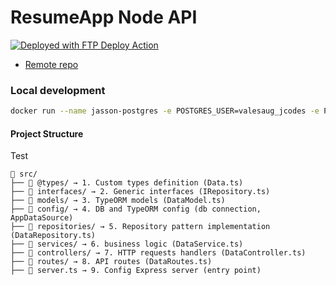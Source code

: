 # ResumeApp Node API

[<img alt="Deployed with FTP Deploy Action" src="https://img.shields.io/badge/Deployed With-FTP DEPLOY ACTION-%3CCOLOR%3E?style=for-the-badge&color=0077b6">](https://github.com/SamKirkland/FTP-Deploy-Action)

- [Remote repo](https://github.com/jassoncodes/jassoncodesapi.git)

### Local development

```bash
docker run --name jasson-postgres -e POSTGRES_USER=valesaug_jcodes -e POSTGRES_PASSWORD=jcodesvalesaug -e POSTGRES_DB=valesaug_jassoncodes -p 5432:5432 -v jasson_pgdata:/var/lib/postgresql/data -d postgres:10.23
```

#### Project Structure

Test

```
📁 src/
├── 📁 @types/ → 1. Custom types definition (Data.ts)
├── 📁 interfaces/ → 2. Generic interfaces (IRepository.ts)
├── 📁 models/ → 3. TypeORM models (DataModel.ts)
├── 📁 config/ → 4. DB and TypeORM config (db connection, AppDataSource)
├── 📁 repositories/ → 5. Repository pattern implementation (DataRepository.ts)
├── 📁 services/ → 6. business logic (DataService.ts)
├── 📁 controllers/ → 7. HTTP requests handlers (DataController.ts)
├── 📁 routes/ → 8. API routes (DataRoutes.ts)
├── 📝 server.ts → 9. Config Express server (entry point)
```
